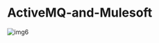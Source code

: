 # ActiveMQ-and-Mulesoft

![img6](https://www.radiofrance.fr/s3/cruiser-production-eu3/2024/07/adbef86b-bebf-4099-abff-b3859af45c76/1200x680_sc_trump.jpg)


